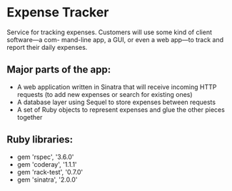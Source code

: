 # Expense Tracker

Service for tracking expenses. Customers will use some kind of client software—a com- mand-line app, a GUI, or even a web app—to track and report their daily expenses.

## Major parts of the app:

- A web application written in Sinatra that will receive incoming HTTP requests (to add new expenses or search for existing ones)
- A database layer using Sequel to store expenses between requests
- A set of Ruby objects to represent expenses and glue the other pieces together

## Ruby libraries:

- gem 'rspec', '3.6.0'
- gem 'coderay', '1.1.1'
- gem 'rack-test', '0.7.0'
- gem 'sinatra', '2.0.0'
